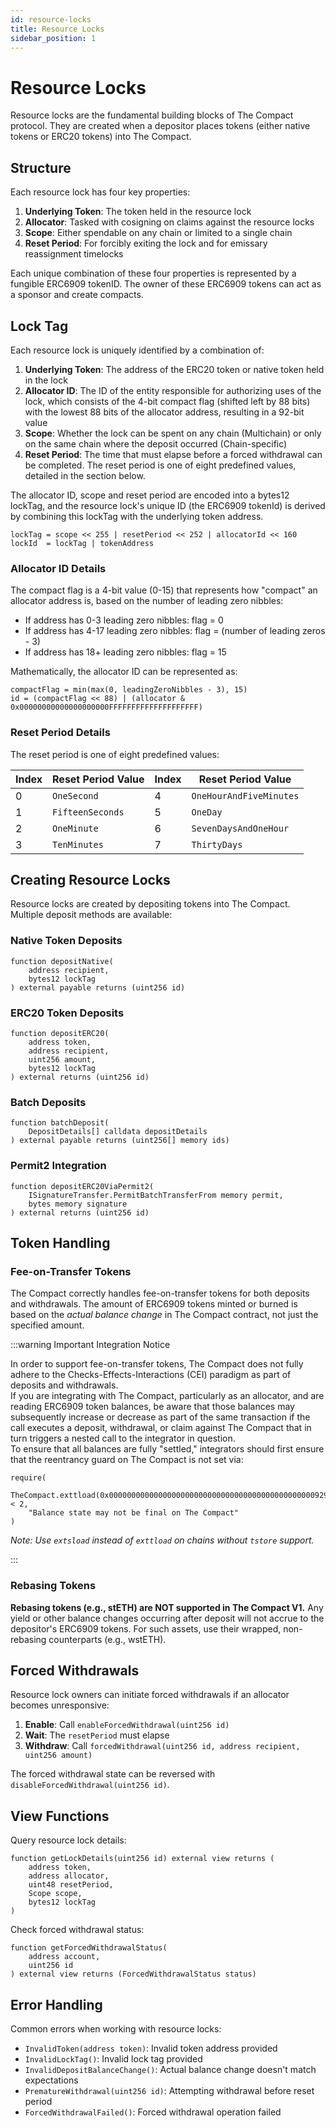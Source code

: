 ```yaml
---
id: resource-locks
title: Resource Locks
sidebar_position: 1
---
```


# Resource Locks

Resource locks are the fundamental building blocks of The Compact protocol. They are created when a depositor places tokens (either native tokens or ERC20 tokens) into The Compact.

## Structure

Each resource lock has four key properties:

1. **Underlying Token**: The token held in the resource lock
2. **Allocator**: Tasked with cosigning on claims against the resource locks
3. **Scope**: Either spendable on any chain or limited to a single chain
4. **Reset Period**: For forcibly exiting the lock and for emissary reassignment timelocks

Each unique combination of these four properties is represented by a fungible ERC6909 tokenID. The owner of these ERC6909 tokens can act as a sponsor and create compacts.

## Lock Tag

Each resource lock is uniquely identified by a combination of:

1. **Underlying Token**: The address of the ERC20 token or native token held in the lock
2. **Allocator ID**: The ID of the entity responsible for authorizing uses of the lock, which consists of the 4-bit compact flag (shifted left by 88 bits) with the lowest 88 bits of the allocator address, resulting in a 92-bit value
3. **Scope**: Whether the lock can be spent on any chain (Multichain) or only on the same chain where the deposit occurred (Chain-specific)
4. **Reset Period**: The time that must elapse before a forced withdrawal can be completed. The reset period is one of eight predefined values, detailed in the section below.

The allocator ID, scope and reset period are encoded into a bytes12 lockTag, and the resource lock's unique ID (the ERC6909 tokenId) is derived by combining this lockTag with the underlying token address.

```solidity
lockTag = scope << 255 | resetPeriod << 252 | allocatorId << 160
lockId  = lockTag | tokenAddress
```

### Allocator ID Details

The compact flag is a 4-bit value (0-15) that represents how "compact" an allocator address is, based on the number of leading zero nibbles:
- If address has 0-3 leading zero nibbles: flag = 0
- If address has 4-17 leading zero nibbles: flag = (number of leading zeros - 3)
- If address has 18+ leading zero nibbles: flag = 15

Mathematically, the allocator ID can be represented as:

```solidity
compactFlag = min(max(0, leadingZeroNibbles - 3), 15)
id = (compactFlag << 88) | (allocator & 0x00000000000000000000FFFFFFFFFFFFFFFFFFFF)
```

### Reset Period Details

 The reset period is one of eight predefined values:

| Index | Reset Period Value        | Index | Reset Period Value        |
|-------|---------------------------|-------|---------------------------|
| 0     | `OneSecond`              | 4     | `OneHourAndFiveMinutes`  |
| 1     | `FifteenSeconds`         | 5     | `OneDay`                 |
| 2     | `OneMinute`              | 6     | `SevenDaysAndOneHour`    |
| 3     | `TenMinutes`             | 7     | `ThirtyDays`             |

## Creating Resource Locks

Resource locks are created by depositing tokens into The Compact. Multiple deposit methods are available:

### Native Token Deposits
```solidity
function depositNative(
    address recipient,
    bytes12 lockTag
) external payable returns (uint256 id)
```

### ERC20 Token Deposits
```solidity
function depositERC20(
    address token,
    address recipient,
    uint256 amount,
    bytes12 lockTag
) external returns (uint256 id)
```

### Batch Deposits
```solidity
function batchDeposit(
    DepositDetails[] calldata depositDetails
) external payable returns (uint256[] memory ids)
```

### Permit2 Integration
```solidity
function depositERC20ViaPermit2(
    ISignatureTransfer.PermitBatchTransferFrom memory permit,
    bytes memory signature
) external returns (uint256 id)
```

## Token Handling

### Fee-on-Transfer Tokens
The Compact correctly handles fee-on-transfer tokens for both deposits and withdrawals. The amount of ERC6909 tokens minted or burned is based on the *actual balance change* in The Compact contract, not just the specified amount.

:::warning Important Integration Notice

In order to support fee-on-transfer tokens, The Compact does not fully adhere to the Checks-Effects-Interactions (CEI) paradigm as part of deposits and withdrawals.
<br/>
If you are integrating with The Compact, particularly as an allocator, and are reading ERC6909 token balances, be aware that those balances may subsequently increase or decrease as part of the same transaction if the call executes a deposit, withdrawal, or claim against The Compact that in turn triggers a nested call to the integrator in question.
<br/>
To ensure that all balances are fully "settled," integrators should first ensure that the reentrancy guard on The Compact is not set via:

```solidity
require(
    TheCompact.exttload(0x0000000000000000000000000000000000000000000000929eee149b4bd21268) < 2,
    "Balance state may not be final on The Compact"
)
```

*Note: Use `extsload` instead of `exttload` on chains without `tstore` support.*

:::

### Rebasing Tokens
**Rebasing tokens (e.g., stETH) are NOT supported in The Compact V1.** Any yield or other balance changes occurring after deposit will not accrue to the depositor's ERC6909 tokens. For such assets, use their wrapped, non-rebasing counterparts (e.g., wstETH).

## Forced Withdrawals

Resource lock owners can initiate forced withdrawals if an allocator becomes unresponsive:

1. **Enable**: Call `enableForcedWithdrawal(uint256 id)`
2. **Wait**: The `resetPeriod` must elapse
3. **Withdraw**: Call `forcedWithdrawal(uint256 id, address recipient, uint256 amount)`

The forced withdrawal state can be reversed with `disableForcedWithdrawal(uint256 id)`.

## View Functions

Query resource lock details:
```solidity
function getLockDetails(uint256 id) external view returns (
    address token,
    address allocator,
    uint48 resetPeriod,
    Scope scope,
    bytes12 lockTag
)
```

Check forced withdrawal status:
```solidity
function getForcedWithdrawalStatus(
    address account,
    uint256 id
) external view returns (ForcedWithdrawalStatus status)
```

## Error Handling

Common errors when working with resource locks:
- `InvalidToken(address token)`: Invalid token address provided
- `InvalidLockTag()`: Invalid lock tag provided
- `InvalidDepositBalanceChange()`: Actual balance change doesn't match expectations
- `PrematureWithdrawal(uint256 id)`: Attempting withdrawal before reset period
- `ForcedWithdrawalFailed()`: Forced withdrawal operation failed
